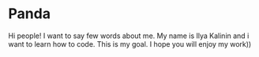 # Panda
Hi people!
I want to say few words about me.
My name is Ilya Kalinin and i want to learn how to code. This is my goal.
I hope you will enjoy my work))

